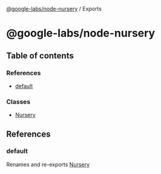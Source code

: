 [@google-labs/node-nursery](README.md) / Exports

# @google-labs/node-nursery

## Table of contents

### References

- [default](modules.md#default)

### Classes

- [Nursery](classes/Nursery.md)

## References

### default

Renames and re-exports [Nursery](classes/Nursery.md)
